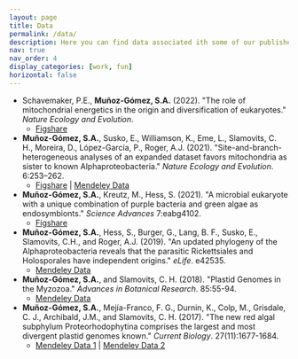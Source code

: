 ```yaml
---
layout: page
title: Data
permalink: /data/
description: Here you can find data associated ith some of our published articles.
nav: true
nav_order: 4
display_categories: [work, fun]
horizontal: false
---
```


- Schavemaker, P.E., **Muñoz-Gómez, S.A.** (2022). "The role of mitochondrial energetics in the origin and diversification of eukaryotes." <i>Nature Ecology and Evolution</i>.
  - [Figshare](http://dx.doi.org/10.6084/m9.figshare.20324679)
- **Muñoz-Gómez, S.A.**, Susko, E., Williamson, K., Eme, L., Slamovits, C. H., Moreira, D., López-García, P., Roger, A.J. (2021). "Site-and-branch-heterogeneous analyses of an expanded dataset favors mitochondria as sister to known Alphaproteobacteria." <i>Nature Ecology and Evolution</i>. 6:253–262.
  - [Figshare](https://doi.org/10.6084/m9.figshare.14355845.v2) \| [Mendeley Data](http://dx.doi.org/10.17632/dnbdzmjjkp.1)
- **Muñoz-Gómez, S.A.**, Kreutz, M., Hess, S. (2021). "A microbial eukaryote with a unique combination of purple bacteria and green algae as endosymbionts." <i>Science Advances</i> 7:eabg4102.
  - [Figshare](http://dx.doi.org/10.6084/m9.figshare.13140560)
- **Muñoz-Gómez, S.A.**, Hess, S., Burger, G., Lang, B. F., Susko, E., Slamovits, C.H., and Roger,
A.J. (2019). "An updated phylogeny of the Alphaproteobacteria reveals that the parasitic Rickettsiales
and Holosporales have independent origins." <i>eLife</i>. e42535.
  - [Mendeley Data](http://dx.doi.org/10.17632/75m68dxd83.2)
- **Muñoz-Gómez, S.A.**, and Slamovits, C. H. (2018). "Plastid Genomes in the Myzozoa." <i>Advances
in Botanical Research</i>. 85:55-94.
  - [Mendeley Data](http://dx.doi.org/10.17632/frxt79djmr.2)
- **Muñoz-Gómez, S.A.**, Mejía-Franco, F. G., Durnin, K., Colp, M., Grisdale, C. J., Archibald, J.M., and Slamovits, C. H. (2017). "The new red algal subphylum Proteorhodophytina comprises the largest and most divergent plastid genomes known." <i>Current Biology</i>. 27(11):1677-1684.
  - [Mendeley Data 1](http://dx.doi.org/10.17632/txn2dnt5z6.2) \| [Mendeley Data 2](http://dx.doi.org/10.17632/hfhb433p9s.3)
